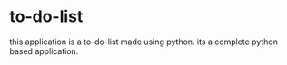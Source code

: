 # to-do-list

this application is a to-do-list made using python. its a complete python based application.
